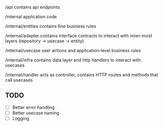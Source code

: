 /api
contains api endpoints

/internal
application code

/internal/entities
contains fine business rules

/internal/adapter
contains interface contracts to interact with inner-most layers (repository -> usecase -> entity)

/internal/usecase
user actions and application-level business rules

/internal/infra
contains data layer and http handlers to interact with usecases

/internal/handler
acts as controller, contains HTTP routes and methods that call usecases

## TODO

- [ ] Better error handling
- [ ] Better usecase naming
- [ ] Logging
